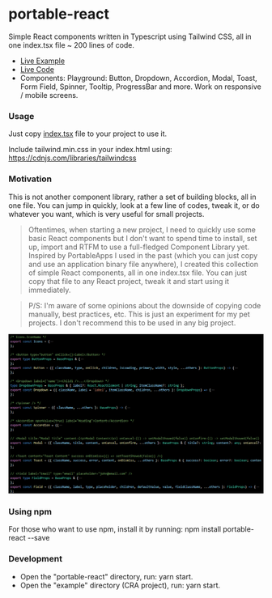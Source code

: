 # portable-react

Simple React components written in Typescript using Tailwind CSS, all in one index.tsx file ~ 200 lines of code.

- [Live Example](https://portable-react-example.vercel.app/)
- [Live Code](https://stackblitz.com/edit/portable-react-example?file=index.tsx)
- Components: Playground: Button, Dropdown, Accordion, Modal, Toast, Form Field, Spinner, Tooltip, ProgressBar and more. Work on responsive / mobile screens.

### Usage

Just copy [index.tsx](./portable-react/src/index.tsx) file to your project to use it.

Include tailwind.min.css in your index.html using: https://cdnjs.com/libraries/tailwindcss

### Motivation

This is not another component library, rather a set of building blocks, all in one file. You can jump in quickly, look at a few line of codes, tweak it, or do whatever you want, which is very useful for small projects.

> Oftentimes, when starting a new project, I need to quickly use some basic React components but I don't want to spend time to install, set up, import and RTFM to use a full-fledged Component Library yet. Inspired by PortableApps I used in the past (which you can just copy and use an application binary file anywhere), I created this collection of simple React components, all in one index.tsx file. You can just copy that file to any React project, tweak it and start using it immediately.

> P/S: I'm aware of some opinions about the downside of copying code manually, best practices, etc. This is just an experiment for my pet projects. I don't recommend this to be used in any big project. 

<img src="docs/all-in-one-file.png">

### Using npm

For those who want to use npm, install it by running: npm install portable-react --save

### Development

- Open the "portable-react" directory, run: yarn start.
- Open the "example" directory (CRA project), run: yarn start.
